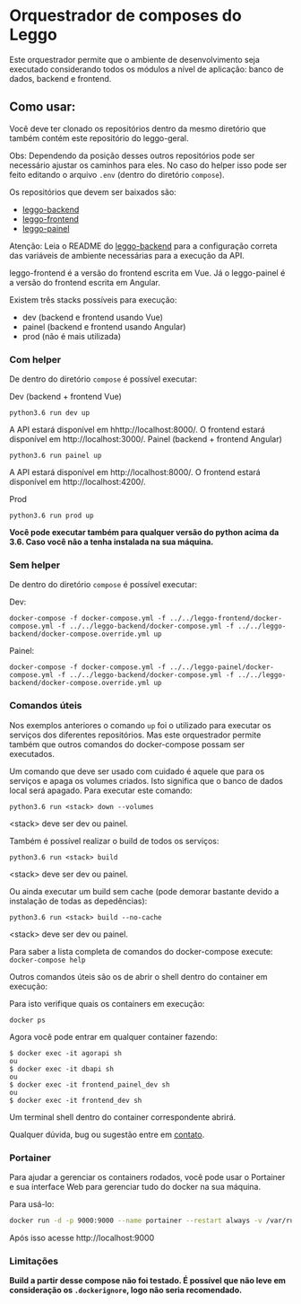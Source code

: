 # Orquestrador de composes do Leggo

Este orquestrador permite que o ambiente de desenvolvimento seja executado considerando todos os módulos a nível de aplicação:
banco de dados, backend e frontend.

## Como usar:

Você deve ter clonado os repositórios dentro da mesmo diretório que também contém este repositório do leggo-geral. 

Obs: Dependendo da posição desses outros repositórios pode ser necessário ajustar os caminhos para eles. No caso do helper isso pode ser feito editando o arquivo `.env` (dentro do diretório `compose`).

Os repositórios que devem ser baixados são:
- [leggo-backend](https://github.com/parlametria/leggo-backend)
- [leggo-frontend](https://github.com/parlametria/leggo-frontend)
- [leggo-painel](https://github.com/parlametria/leggo-painel)

Atenção: Leia o README do [leggo-backend](https://github.com/parlametria/leggo-backend) para a configuração correta das variáveis de ambiente necessárias para a execução da API.

leggo-frontend é a versão do frontend escrita em Vue. Já o leggo-painel é a versão do frontend escrita em Angular.

Existem três stacks possíveis para execução:
- dev (backend e frontend usando Vue)
- painel (backend e frontend usando Angular)
- prod (não é mais utilizada)

### Com helper

De dentro do diretório `compose` é possível executar:

Dev (backend + frontend Vue)
```
python3.6 run dev up
```
A API estará disponível em hhttp://localhost:8000/.
O frontend estará disponível em http://localhost:3000/.
Painel (backend + frontend Angular)
```
python3.6 run painel up
```
A API estará disponível em http://localhost:8000/.
O frontend estará disponível em http://localhost:4200/.

Prod
```
python3.6 run prod up
```

**Você pode executar também para qualquer versão do python acima da 3.6. Caso você não a tenha instalada na sua máquina.**

### Sem helper

De dentro do diretório `compose` é possível executar:

Dev:
```
docker-compose -f docker-compose.yml -f ../../leggo-frontend/docker-compose.yml -f ../../leggo-backend/docker-compose.yml -f ../../leggo-backend/docker-compose.override.yml up
```

Painel:
```
docker-compose -f docker-compose.yml -f ../../leggo-painel/docker-compose.yml -f ../../leggo-backend/docker-compose.yml -f ../../leggo-backend/docker-compose.override.yml up
```

### Comandos úteis
Nos exemplos anteriores o comando `up` foi o utilizado para executar os serviços dos diferentes repositórios. Mas este orquestrador permite também que outros comandos do docker-compose possam ser executados.

Um comando que deve ser usado com cuidado é aquele que para os serviços e apaga os volumes criados. Isto significa que o banco de dados local será apagado. Para executar este comando:

```
python3.6 run <stack> down --volumes
```
\<stack\> deve ser dev ou painel.

Também é possível realizar o build de todos os serviços:
```
python3.6 run <stack> build
```
\<stack\> deve ser dev ou painel.

Ou ainda executar um build sem cache (pode demorar bastante devido a instalação de todas as depedências):
```
python3.6 run <stack> build --no-cache
```
\<stack\> deve ser dev ou painel.

Para saber a lista completa de comandos do docker-compose execute:
`docker-compose help`

Outros comandos úteis são os de abrir o shell dentro do container em execução:

Para isto verifique quais os containers em execução:
```
docker ps
```

Agora você pode entrar em qualquer container fazendo:
```
$ docker exec -it agorapi sh
ou
$ docker exec -it dbapi sh
ou
$ docker exec -it frontend_painel_dev sh
ou
$ docker exec -it frontend_dev sh
```
Um terminal shell dentro do container correspondente abrirá.

Qualquer dúvida, bug ou sugestão entre em [contato](https://github.com/parlametria/leggo-geral/pulls).


### Portainer
Para ajudar a gerenciar os containers rodados, você pode usar o Portainer e sua interface Web para gerenciar tudo do docker na sua máquina.

Para usá-lo:
```sh
docker run -d -p 9000:9000 --name portainer --restart always -v /var/run/docker.sock:/var/run/docker.sock portainer/portainer
```
Após isso acesse http://localhost:9000 

### Limitações

**Build a partir desse compose não foi testado. É possível que não leve em consideração os `.dockerignore`, logo não seria recomendado.**
